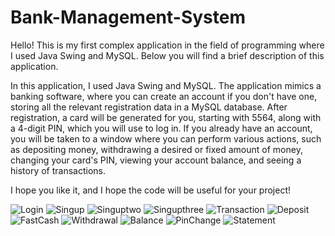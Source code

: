 # Bank-Management-System

Hello! This is my first complex application in the field of programming where I used Java Swing and MySQL. Below you will find a brief description of this application.

In this application, I used Java Swing and MySQL. The application mimics a banking software, where you can create an account if you don't have one, storing all the relevant registration data in a MySQL database. After registration, a card will be generated for you, starting with 5564, along with a 4-digit PIN, which you will use to log in. If you already have an account, you will be taken to a window where you can perform various actions, such as depositing money, withdrawing a desired or fixed amount of money, changing your card's PIN, viewing your account balance, and seeing a history of transactions.

I hope you like it, and I hope the code will be useful for your project!

![Login](https://user-images.githubusercontent.com/118893406/230641656-04e57654-72a5-4314-8c61-c678b3319e93.png)
![Singup](https://user-images.githubusercontent.com/118893406/230641666-52487f6e-18d9-4057-bb2b-93456e87f4e7.png)
![Singuptwo](https://user-images.githubusercontent.com/118893406/230641764-8c6e406e-b709-4464-8a4d-ff786a55437e.png)
![Singupthree](https://user-images.githubusercontent.com/118893406/230641777-65bfe3ed-9fac-4183-b8f1-78b7176d3c51.png)
![Transaction](https://user-images.githubusercontent.com/118893406/230641784-08fc10ef-b668-4df3-988d-0830b9e9750b.png)
![Deposit](https://user-images.githubusercontent.com/118893406/230641798-43e251ad-6de1-449e-b712-61ab57d90b04.png)
![FastCash](https://user-images.githubusercontent.com/118893406/230641814-d612d55f-ab4a-4738-a905-d7c31895faf9.png)
![Withdrawal](https://user-images.githubusercontent.com/118893406/230641825-210acc58-52b2-48c8-a8c0-7f5851e26463.png)
![Balance](https://user-images.githubusercontent.com/118893406/230641854-8a8b517e-28a8-46a5-bff4-321d1c47e5ff.png)
![PinChange](https://user-images.githubusercontent.com/118893406/230641871-f4d9529e-08cc-40c7-85f8-a17159f7eeeb.png)
![Statement](https://user-images.githubusercontent.com/118893406/230641896-6ffdc186-8ca3-4752-b108-84be36e06bd9.png)



